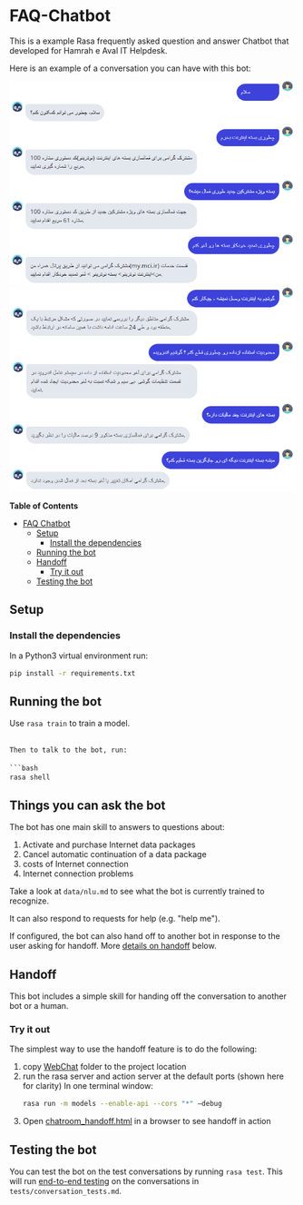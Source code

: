 # FAQ-Chatbot

This is a example Rasa frequently asked question and answer Chatbot that developed for Hamrah e Aval IT Helpdesk.

Here is an example of a conversation you can have with this bot:

<img src="./screenshots/demo_1.png" width="550" height="360">
<img src="./screenshots/demo_2.png" width="550" height="360">


**Table of Contents**

- [FAQ Chatbot](#FAQ-Chatbot)
  - [Setup](#setup)
    - [Install the dependencies](#install-the-dependencies)
  - [Running the bot](#running-the-bot)
  - [Handoff](#handoff)
    - [Try it out](#try-it-out)
  - [Testing the bot](#testing-the-bot)

<!-- END doctoc generated TOC please keep comment here to allow auto update -->

## Setup

### Install the dependencies

In a Python3 virtual environment run:

```bash
pip install -r requirements.txt
```

## Running the bot

Use `rasa train` to train a model.
```

Then to talk to the bot, run:

```bash
rasa shell
```
## Things you can ask the bot

The bot has one main skill to answers to questions about:
1. Activate and purchase Internet data packages
2. Cancel automatic continuation of a data package
3. costs of Internet connection
4. Internet connection problems

Take a look at `data/nlu.md` to see what the bot is currently trained to recognize.

It can also respond to requests for help (e.g. "help me").

If configured, the bot can also hand off to another bot in response to the user asking for handoff. More [details on handoff](#handoff) below.


## Handoff

This bot includes a simple skill for handing off the conversation to another bot or a human.


### Try it out

The simplest way to use the handoff feature is to do the following:

1. copy [WebChat](WebChat) folder to the project location
5. run the rasa server and action server at the default ports (shown here for clarity)
   In one terminal window:
    ```bash
    rasa run -m models --enable-api --cors "*" –debug
    ```
7. Open [chatroom_handoff.html](WebChat/index.html) in a browser to see handoff in action


## Testing the bot

You can test the bot on the test conversations by running  `rasa test`.
This will run [end-to-end testing](https://rasa.com/docs/rasa/user-guide/testing-your-assistant/#end-to-end-testing) on the conversations in `tests/conversation_tests.md`.
